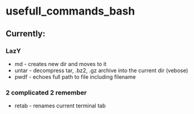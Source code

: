 # usefull_commands_bash

## Currently:

### LazY
* md - creates new dir and moves to it
* untar - decompress tar, .bz2, .gz archive into the current dir (vebose)
* pwdf - echoes full path to file including filename

### 2 complicated 2 remember
* retab - renames current terminal tab